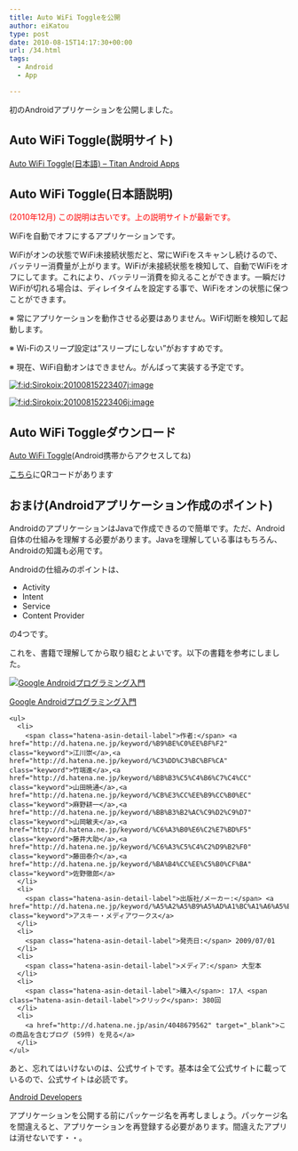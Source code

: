 ```yaml
---
title: Auto WiFi Toggleを公開
author: eiKatou
type: post
date: 2010-08-15T14:17:30+00:00
url: /34.html
tags:
  - Android
  - App

---
```

初のAndroidアプリケーションを公開しました。



## Auto WiFi Toggle(説明サイト)

<a href="https://sites.google.com/site/titanandroidapps/auto-wifi-toggle-ja" target="_blank">Auto WiFi Toggle(日本語) &#8211; Titan Android Apps</a>



## Auto WiFi Toggle(日本語説明) 

<span style="color:#FF0000;">(2010年12月) この説明は古いです。上の説明サイトが最新です。</span>

WiFiを自動でオフにするアプリケーションです。

WiFiがオンの状態でWiFi未接続状態だと、常にWiFiをスキャンし続けるので、バッテリー消費量が上がります。WiFiが未接続状態を検知して、自動でWiFiをオフにしてます。これにより、バッテリー消費を抑えることができます。一瞬だけWiFiが切れる場合は、ディレイタイムを設定する事で、WiFiをオンの状態に保つことができます。

※ 常にアプリケーションを動作させる必要はありません。WiFi切断を検知して起動します。

※ Wi-Fiのスリープ設定は&#8221;スリープにしない&#8221;がおすすめです。

※ 現在、WiFi自動オンはできません。がんばって実装する予定です。

<a href="http://f.hatena.ne.jp/Sirokoix/20100815223407" class="hatena-fotolife" target="_blank"><img src="http://cdn-ak.f.st-hatena.com/images/fotolife/S/Sirokoix/20100815/20100815223407.jpg" alt="f:id:Sirokoix:20100815223407j:image" title="f:id:Sirokoix:20100815223407j:image" class="hatena-fotolife" /></a>

<a href="http://f.hatena.ne.jp/Sirokoix/20100815223406" class="hatena-fotolife" target="_blank"><img src="http://cdn-ak.f.st-hatena.com/images/fotolife/S/Sirokoix/20100815/20100815223406.jpg" alt="f:id:Sirokoix:20100815223406j:image" title="f:id:Sirokoix:20100815223406j:image" class="hatena-fotolife" /></a>



## Auto WiFi Toggleダウンロード

<a href="http://market.android.com/search?q=pname:com.appspot.eikatou0.autowifionoff" target="_blank">Auto WiFi Toggle</a>(Android携帯からアクセスしてね)

<a href="https://sites.google.com/site/titanandroidapps/auto-wifi-toggle" target="_blank">こちら</a>にQRコードがあります



## おまけ(Androidアプリケーション作成のポイント)

AndroidのアプリケーションはJavaで作成できるので簡単です。ただ、Android自体の仕組みを理解する必要があります。Javaを理解している事はもちろん、Androidの知識も必用です。

Androidの仕組みのポイントは、

  * Activity
  * Intent
  * Service
  * Content Provider

の4つです。

これを、書籍で理解してから取り組むとよいです。以下の書籍を参考にしました。

<div class="hatena-asin-detail">
  <a href="http://www.amazon.co.jp/dp/4048679562/?tag=hatena_st1-22&#038;ascsubtag=d-ehaef"><img src="http://ecx.images-amazon.com/images/I/51IyqtaGu-L._SL160_.jpg" class="hatena-asin-detail-image" alt="Google Androidプログラミング入門" title="Google Androidプログラミング入門" /></a></p> 
  
  <div class="hatena-asin-detail-info">
    <p class="hatena-asin-detail-title">
      <a href="http://www.amazon.co.jp/dp/4048679562/?tag=hatena_st1-22&#038;ascsubtag=d-ehaef">Google Androidプログラミング入門</a>
    </p>
    
    <ul>
      <li>
        <span class="hatena-asin-detail-label">作者:</span> <a href="http://d.hatena.ne.jp/keyword/%B9%BE%C0%EE%BF%F2" class="keyword">江川崇</a>,<a href="http://d.hatena.ne.jp/keyword/%C3%DD%C3%BC%BF%CA" class="keyword">竹端進</a>,<a href="http://d.hatena.ne.jp/keyword/%BB%B3%C5%C4%B6%C7%C4%CC" class="keyword">山田暁通</a>,<a href="http://d.hatena.ne.jp/keyword/%CB%E3%CC%EE%B9%CC%B0%EC" class="keyword">麻野耕一</a>,<a href="http://d.hatena.ne.jp/keyword/%BB%B3%B2%AC%C9%D2%C9%D7" class="keyword">山岡敏夫</a>,<a href="http://d.hatena.ne.jp/keyword/%C6%A3%B0%E6%C2%E7%BD%F5" class="keyword">藤井大助</a>,<a href="http://d.hatena.ne.jp/keyword/%C6%A3%C5%C4%C2%D9%B2%F0" class="keyword">藤田泰介</a>,<a href="http://d.hatena.ne.jp/keyword/%BA%B4%CC%EE%C5%B0%CF%BA" class="keyword">佐野徹郎</a>
      </li>
      <li>
        <span class="hatena-asin-detail-label">出版社/メーカー:</span> <a href="http://d.hatena.ne.jp/keyword/%A5%A2%A5%B9%A5%AD%A1%BC%A1%A6%A5%E1%A5%C7%A5%A3%A5%A2%A5%EF%A1%BC%A5%AF%A5%B9" class="keyword">アスキー・メディアワークス</a>
      </li>
      <li>
        <span class="hatena-asin-detail-label">発売日:</span> 2009/07/01
      </li>
      <li>
        <span class="hatena-asin-detail-label">メディア:</span> 大型本
      </li>
      <li>
        <span class="hatena-asin-detail-label">購入</span>: 17人 <span class="hatena-asin-detail-label">クリック</span>: 380回
      </li>
      <li>
        <a href="http://d.hatena.ne.jp/asin/4048679562" target="_blank">この商品を含むブログ (59件) を見る</a>
      </li>
    </ul>
  </div>
  
  <div class="hatena-asin-detail-foot">
  </div>
</div>

あと、忘れてはいけないのは、公式サイトです。基本は全て公式サイトに載っているので、公式サイトは必読です。

<a href="http://developer.android.com/index.html" target="_blank">Android Developers</a>

アプリケーションを公開する前にパッケージ名を再考しましょう。パッケージ名を間違えると、アプリケーションを再登録する必要があります。間違えたアプリは消せないです・・。
